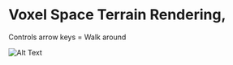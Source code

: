# Voxel Space Terrain Rendering,

Controls
arrow keys = Walk around

![Alt Text](https://github.com/Tangenten/Voxel-Space/blob/main/voxelspace.gif?raw=true)
